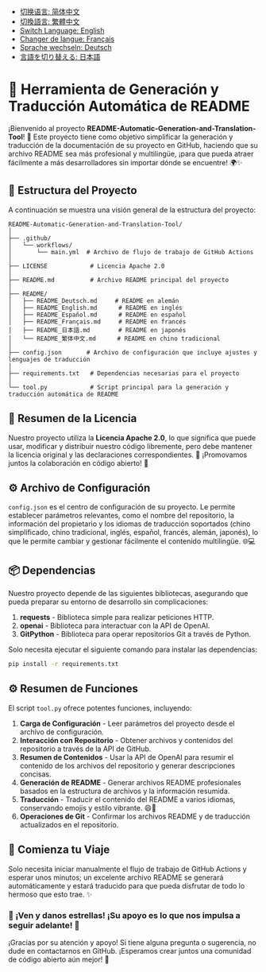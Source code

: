 - [切换语言: 简体中文](/README.md)
- [切換語言: 繁體中文](/README/README_繁体中文.md)
- [Switch Language: English](/README/README_English.md)
- [Changer de langue: Français](/README/README_Français.md)
- [Sprache wechseln: Deutsch](/README/README_Deutsch.md)
- [言語を切り替える: 日本語](/README/README_日本語.md)

# 🤖 Herramienta de Generación y Traducción Automática de README

¡Bienvenido al proyecto **README-Automatic-Generation-and-Translation-Tool**! 🎉 Este proyecto tiene como objetivo simplificar la generación y traducción de la documentación de su proyecto en GitHub, haciendo que su archivo README sea más profesional y multilingüe, ¡para que pueda atraer fácilmente a más desarrolladores sin importar dónde se encuentre! 🌍✨

## 🚀 Estructura del Proyecto

A continuación se muestra una visión general de la estructura del proyecto:

```
README-Automatic-Generation-and-Translation-Tool/
│
├── .github/
│   └── workflows/
│       └── main.yml  # Archivo de flujo de trabajo de GitHub Actions
│
├── LICENSE            # Licencia Apache 2.0
│
├── README.md          # Archivo README principal del proyecto
│
├── README/
│   ├── README_Deutsch.md     # README en alemán
│   ├── README_English.md      # README en inglés
│   ├── README_Español.md      # README en español
│   ├── README_Français.md     # README en francés
│   ├── README_日本語.md        # README en japonés
│   └── README_繁体中文.md      # README en chino tradicional
│
├── config.json       # Archivo de configuración que incluye ajustes y lenguajes de traducción
│
├── requirements.txt   # Dependencias necesarias para el proyecto
│
└── tool.py            # Script principal para la generación y traducción automática de README
```

## 📜 Resumen de la Licencia

Nuestro proyecto utiliza la **Licencia Apache 2.0**, lo que significa que puede usar, modificar y distribuir nuestro código libremente, pero debe mantener la licencia original y las declaraciones correspondientes. 📝 ¡Promovamos juntos la colaboración en código abierto! 💪

## ⚙️ Archivo de Configuración

`config.json` es el centro de configuración de su proyecto. Le permite establecer parámetros relevantes, como el nombre del repositorio, la información del propietario y los idiomas de traducción soportados (chino simplificado, chino tradicional, inglés, español, francés, alemán, japonés), lo que le permite cambiar y gestionar fácilmente el contenido multilingüe. 🌐💻

## 📦 Dependencias

Nuestro proyecto depende de las siguientes bibliotecas, asegurando que pueda preparar su entorno de desarrollo sin complicaciones:

1. **requests** - Biblioteca simple para realizar peticiones HTTP.
2. **openai** - Biblioteca para interactuar con la API de OpenAI.
3. **GitPython** - Biblioteca para operar repositorios Git a través de Python.

Solo necesita ejecutar el siguiente comando para instalar las dependencias:

```bash
pip install -r requirements.txt
```

## ⚙️ Resumen de Funciones

El script `tool.py` ofrece potentes funciones, incluyendo:

1. **Carga de Configuración** - Leer parámetros del proyecto desde el archivo de configuración.
2. **Interacción con Repositorio** - Obtener archivos y contenidos del repositorio a través de la API de GitHub.
3. **Resumen de Contenidos** - Usar la API de OpenAI para resumir el contenido de los archivos del repositorio y generar descripciones concisas.
4. **Generación de README** - Generar archivos README profesionales basados en la estructura de archivos y la información resumida.
5. **Traducción** - Traducir el contenido del README a varios idiomas, conservando emojis y estilo vibrante. 😄🎨
6. **Operaciones de Git** - Confirmar los archivos README y de traducción actualizados en el repositorio.

## 🚀 Comienza tu Viaje

Solo necesita iniciar manualmente el flujo de trabajo de GitHub Actions y esperar unos minutos; un excelente archivo README se generará automáticamente y estará traducido para que pueda disfrutar de todo lo hermoso que esto trae. ✨

### 🌟 ¡Ven y danos estrellas! ¡Su apoyo es lo que nos impulsa a seguir adelante! 💖

¡Gracias por su atención y apoyo! Si tiene alguna pregunta o sugerencia, no dude en contactarnos en GitHub. ¡Esperamos crear juntos una comunidad de código abierto aún mejor! 🤝